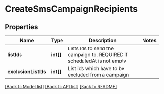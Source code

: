 # CreateSmsCampaignRecipients

## Properties
Name | Type | Description | Notes
------------ | ------------- | ------------- | -------------
**listIds** | **int[]** | Lists Ids to send the campaign to. REQUIRED if scheduledAt is not empty | 
**exclusionListIds** | **int[]** | List ids which have to be excluded from a campaign | 

[[Back to Model list]](../README.md#documentation-for-models) [[Back to API list]](../README.md#documentation-for-api-endpoints) [[Back to README]](../README.md)


